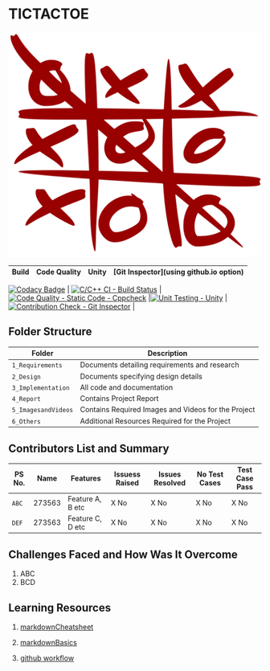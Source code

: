 # **TICTACTOE**

![Images](5_ImagesandVideos/tictactoe1.png)

| Build  | Code Quality | Unity | [Git Inspector](using github.io option)|
------|----------|-------|--------------


[![Codacy Badge](https://api.codacy.com/project/badge/Grade/93bfb8cc9bbb4a50ae70eca4362c6da0)](https://app.codacy.com/gh/MRAJDEEP10/StepIn_Mini_Project_273563?utm_source=github.com&utm_medium=referral&utm_content=MRAJDEEP10/StepIn_Mini_Project_273563&utm_campaign=Badge_Grade_Settings)
| [![C/C++ CI - Build Status](https://github.com/MRAJDEEP10/StepIn_Mini_Project_273563/actions/workflows/c-cpp.yml/badge.svg)](https://github.com/MRAJDEEP10/StepIn_Mini_Project_273563/actions/workflows/c-cpp.yml)     |[![Code Quality - Static Code - Cppcheck](https://github.com/MRAJDEEP10/StepIn_Mini_Project_273563/actions/workflows/cppcheck.yml/badge.svg)](https://github.com/MRAJDEEP10/StepIn_Mini_Project_273563/actions/workflows/cppcheck.yml)   |[![Unit Testing - Unity](https://github.com/MRAJDEEP10/StepIn_Mini_Project_273563/actions/workflows/unity.yml/badge.svg)](https://github.com/MRAJDEEP10/StepIn_Mini_Project_273563/actions/workflows/unity.yml)    | [![Contribution Check - Git Inspector](https://github.com/MRAJDEEP10/StepIn_Mini_Project_273563/actions/workflows/gitinspector.yml/badge.svg)](https://github.com/MRAJDEEP10/StepIn_Mini_Project_273563/actions/workflows/gitinspector.yml)    |

## Folder Structure

Folder             | Description
-------------------| -----------------------------------------
`1_Requirements`   | Documents detailing requirements and research
`2_Design`         | Documents specifying design details
`3_Implementation` | All code and documentation
`4_Report`      | Contains Project Report
`5_ImagesandVideos`| Contains Required Images and Videos for the Project
`6_Others` | Additional Resources Required for the Project

## Contributors List and Summary

PS No. |  Name   |    Features    | Issuess Raised |Issues Resolved|No Test Cases|Test Case Pass
-------|---------|----------------|----------------|---------------|-------------|--------------
`ABC` | 273563 | Feature A, B etc    | X No     | X No   |X No   |X No
`DEF` | 273563 | Feature C, D etc    | X No     | X No   |X No   |X No

## Challenges Faced and How Was It Overcome

1. ABC
2. BCD

## Learning Resources

1. [markdownCheatsheet](https://github.com/adam-p/markdown-here/wiki/Markdown-Cheatsheet)

2. [markdownBasics](https://guides.github.com/features/mastering-markdown/)

3. [github workflow](https://docs.github.com/en/actions/learn-github-action)
